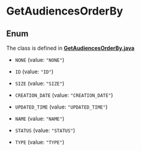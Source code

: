 

# GetAudiencesOrderBy

## Enum

The class is defined in **[GetAudiencesOrderBy.java](../../src/main/java/org/openapitools/model/GetAudiencesOrderBy.java)**


* `NONE` (value: `"NONE"`)

* `ID` (value: `"ID"`)

* `SIZE` (value: `"SIZE"`)

* `CREATION_DATE` (value: `"CREATION_DATE"`)

* `UPDATED_TIME` (value: `"UPDATED_TIME"`)

* `NAME` (value: `"NAME"`)

* `STATUS` (value: `"STATUS"`)

* `TYPE` (value: `"TYPE"`)



